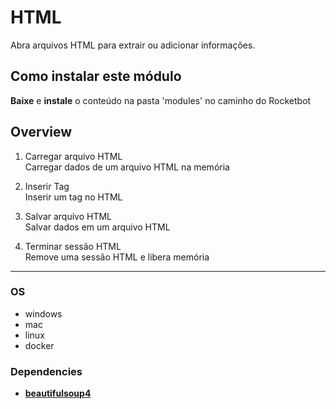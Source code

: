 



# HTML
  
Abra arquivos HTML para extrair ou adicionar informações.

## Como instalar este módulo
  
__Baixe__ e __instale__ o conteúdo na pasta 'modules' no caminho do Rocketbot  



## Overview


1. Carregar arquivo HTML  
Carregar dados de um arquivo HTML na memória

2. Inserir Tag  
Inserir um tag no HTML

3. Salvar arquivo HTML  
Salvar dados em um arquivo HTML

4. Terminar sessão HTML  
Remove uma sessão HTML e libera memória  




----
### OS

- windows
- mac
- linux
- docker

### Dependencies
- [**beautifulsoup4**](https://pypi.org/project/beautifulsoup4/)
